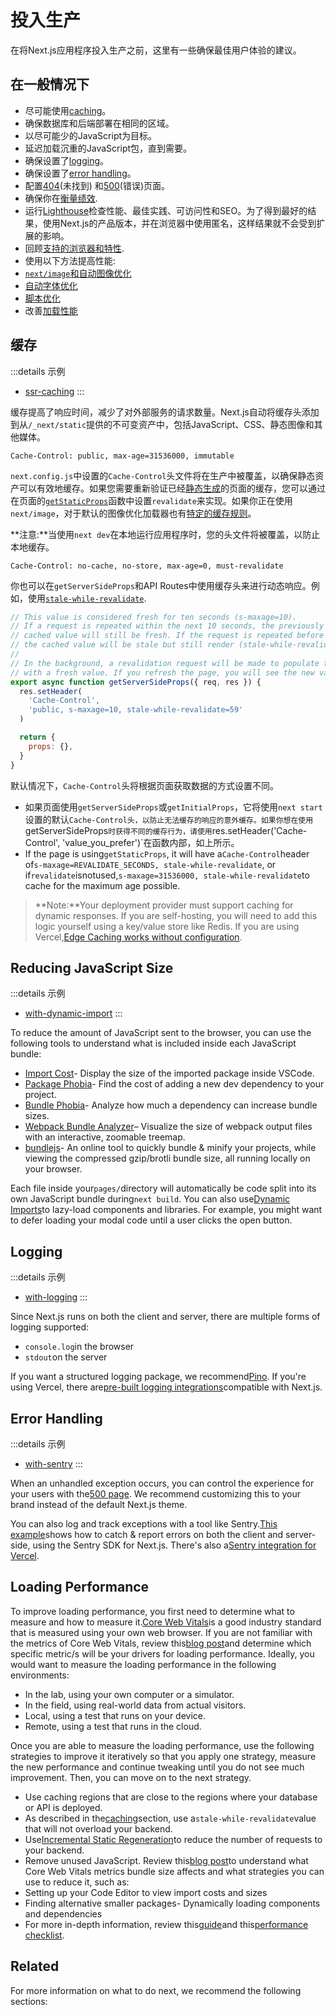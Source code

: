 # 投入生产

在将Next.js应用程序投入生产之前，这里有一些确保最佳用户体验的建议。

## 在一般情况下

- 尽可能使用[caching](#caching)。
- 确保数据库和后端部署在相同的区域。
- 以尽可能少的JavaScript为目标。
- 延迟加载沉重的JavaScript包，直到需要。
- 确保设置了[logging](#logging)。
- 确保设置了[error handling](#error-handling)。
- 配置[404](/guide/advanced-features/custom-error-page#404-page)(未找到) 和[500](/guide/advanced-features/custom-error-page#500-page)(错误)页面。
- 确保你在[衡量绩效](/guide/advanced-features/measuring-performance).
- 运行[Lighthouse](https://developers.google.com/web/tools/lighthouse)检查性能、最佳实践、可访问性和SEO。为了得到最好的结果，使用Next.js的产品版本，并在浏览器中使用匿名，这样结果就不会受到扩展的影响。
- 回顾[支持的浏览器和特性](/guide/basic-features/supported-browsers-features).
- 使用以下方法提高性能:
- [`next/image`和自动图像优化](/guide/basic-features/image-optimization)
- [自动字体优化](/guide/basic-features/font-optimization)
- [脚本优化](/guide/basic-features/script)
- 改善[加载性能](#loading-performance)

## 缓存

:::details 示例
- [ssr-caching](https://github.com/vercel/next.js/tree/canary/examples/ssr-caching)
:::

缓存提高了响应时间，减少了对外部服务的请求数量。Next.js自动将缓存头添加到从`/_next/static`提供的不可变资产中，包括JavaScript、CSS、静态图像和其他媒体。

```
Cache-Control: public, max-age=31536000, immutable
```

`next.config.js`中设置的`Cache-Control`头文件将在生产中被覆盖，以确保静态资产可以有效地缓存。如果您需要重新验证已经[静态生成](/guide/basic-features/pages#static-generation-recommended)的页面的缓存，您可以通过在页面的[`getStaticProps`](/guide/basic-features/data-fetching/get-static-props)函数中设置`revalidate`来实现。如果你正在使用`next/image`，对于默认的图像优化加载器也有[特定的缓存规则](/guide/basic-features/image-optimization#caching)。

**注意:**当使用`next dev`在本地运行应用程序时，您的头文件将被覆盖，以防止本地缓存。

```
Cache-Control: no-cache, no-store, max-age=0, must-revalidate
```

你也可以在`getServerSideProps`和API Routes中使用缓存头来进行动态响应。例如，使用[`stale-while-revalidate`](https://web.dev/stale-while-revalidate/).

```jsx
// This value is considered fresh for ten seconds (s-maxage=10).
// If a request is repeated within the next 10 seconds, the previously
// cached value will still be fresh. If the request is repeated before 59 seconds,
// the cached value will be stale but still render (stale-while-revalidate=59).
//
// In the background, a revalidation request will be made to populate the cache
// with a fresh value. If you refresh the page, you will see the new value.
export async function getServerSideProps({ req, res }) {
  res.setHeader(
    'Cache-Control',
    'public, s-maxage=10, stale-while-revalidate=59'
  )

  return {
    props: {},
  }
}
```

默认情况下，`Cache-Control`头将根据页面获取数据的方式设置不同。

- 如果页面使用`getServerSideProps`或`getInitialProps`，它将使用`next start`设置的默认`Cache-Control头，以防止无法缓存的响应的意外缓存。如果你想在使用`getServerSideProps`时获得不同的缓存行为，请使用`res.setHeader('Cache-Control', 'value_you_prefer')`在函数内部，如上所示。
- If the page is using`getStaticProps`, it will have a`Cache-Control`header of`s-maxage=REVALIDATE_SECONDS, stale-while-revalidate`, or if`revalidate`isnotused,`s-maxage=31536000, stale-while-revalidate`to cache for the maximum age possible.

> **Note:**Your deployment provider must support caching for dynamic responses. If you are self-hosting, you will need to add this logic yourself using a key/value store like Redis. If you are using Vercel,[Edge Caching works without configuration](https://vercel.com/docs/edge-network/caching?utm_source=next-site&utm_medium=docs&utm_campaign=next-website).

## Reducing JavaScript Size

:::details 示例
- [with-dynamic-import](https://github.com/vercel/next.js/tree/canary/examples/with-dynamic-import)
:::

To reduce the amount of JavaScript sent to the browser, you can use the following tools to understand what is included inside each JavaScript bundle:

- [Import Cost](https://marketplace.visualstudio.com/items?itemName=wix.vscode-import-cost)- Display the size of the imported package inside VSCode.
- [Package Phobia](https://packagephobia.com/)- Find the cost of adding a new dev dependency to your project.
- [Bundle Phobia](https://bundlephobia.com/)- Analyze how much a dependency can increase bundle sizes.
- [Webpack Bundle Analyzer](https://github.com/vercel/next.js/tree/canary/packages/next-bundle-analyzer)– Visualize the size of webpack output files with an interactive, zoomable treemap.
- [bundlejs](https://bundlejs.com/)- An online tool to quickly bundle & minify your projects, while viewing the compressed gzip/brotli bundle size, all running locally on your browser.

Each file inside your`pages/`directory will automatically be code split into its own JavaScript bundle during`next build`. You can also use[Dynamic Imports](/docs/guide/advanced-features/dynamic-import)to lazy-load components and libraries. For example, you might want to defer loading your modal code until a user clicks the open button.

## Logging

:::details 示例
- [with-logging](https://github.com/Logflare/next-pino-logflare-logging-example)
:::

Since Next.js runs on both the client and server, there are multiple forms of logging supported:

- `console.log`in the browser
- `stdout`on the server

If you want a structured logging package, we recommend[Pino](https://www.npmjs.com/package/pino). If you're using Vercel, there are[pre-built logging integrations](https://vercel.com/integrations#logging?utm_source=next-site&utm_medium=docs&utm_campaign=next-website)compatible with Next.js.

## Error Handling

:::details 示例
- [with-sentry](https://github.com/vercel/next.js/tree/canary/examples/with-sentry)
:::

When an unhandled exception occurs, you can control the experience for your users with the[500 page](/docs/guide/advanced-features/custom-error-page#500-page). We recommend customizing this to your brand instead of the default Next.js theme.

You can also log and track exceptions with a tool like Sentry.[This example](https://github.com/vercel/next.js/tree/canary/examples/with-sentry)shows how to catch & report errors on both the client and server-side, using the Sentry SDK for Next.js. There's also a[Sentry integration for Vercel](https://vercel.com/integrations/sentry?utm_source=next-site&utm_medium=docs&utm_campaign=next-website).

## Loading Performance

To improve loading performance, you first need to determine what to measure and how to measure it.[Core Web Vitals](https://vercel.com/blog/core-web-vitals?utm_source=next-site&utm_medium=docs&utm_campaign=next-website)is a good industry standard that is measured using your own web browser. If you are not familiar with the metrics of Core Web Vitals, review this[blog post](https://vercel.com/blog/core-web-vitals?utm_source=next-site&utm_medium=docs&utm_campaign=next-website)and determine which specific metric/s will be your drivers for loading performance. Ideally, you would want to measure the loading performance in the following environments:

- In the lab, using your own computer or a simulator.
- In the field, using real-world data from actual visitors.
- Local, using a test that runs on your device.
- Remote, using a test that runs in the cloud.

Once you are able to measure the loading performance, use the following strategies to improve it iteratively so that you apply one strategy, measure the new performance and continue tweaking until you do not see much improvement. Then, you can move on to the next strategy.

- Use caching regions that are close to the regions where your database or API is deployed.
- As described in the[caching](#caching)section, use a`stale-while-revalidate`value that will not overload your backend.
- Use[Incremental Static Regeneration](/docs/guide/basic-features/data-fetching#incremental-static-regeneration)to reduce the number of requests to your backend.
- Remove unused JavaScript. Review this[blog post](https://calibreapp.com/blog/bundle-size-optimization)to understand what Core Web Vitals metrics bundle size affects and what strategies you can use to reduce it, such as:
- Setting up your Code Editor to view import costs and sizes
- Finding alternative smaller packages- Dynamically loading components and dependencies
- For more in-depth information, review this[guide](https://papyrus.dev/@PapyrusBlog/how-we-reduced-next.js-page-size-by-3.5x-and-achieved-a-98-lighthouse-score)and this[performance checklist](https://dev.to/endymion1818/nextjs-performance-checklist-5gjb).

## Related

For more information on what to do next, we recommend the following sections:


